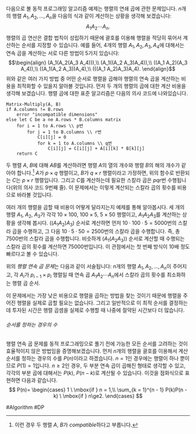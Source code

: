 다음으로 볼 동적 프로그래밍 알고리즘 예제는 행렬의 연쇄 곱에 관한 문제입니다. $n$개의 행렬 $A_1, A_2, \dots, A_n$을 다음의 식과 같이 계산하는 상황을 생각해 보겠습니다:
$$A_1 A_2 \cdots A_n.$$
행렬의 곱 연산은 결합 법칙이 성립하기 때문에 괄호를 이용해 행렬을 적당히 묶어서 계산하는 순서를 지정할 수 있습니다. 예를 들어, 4개의 행렬 $A_1, A_2, A_3, A_4$에 대해서는 연속 곱을 계산하는 서로 다른 방법이 5가지 있습니다:
$$\begin{align}
(A_1(A_2(A_3 A_4))),\\
(A_1((A_2 A_3)A_4)),\\
((A_1 A_2)(A_3 A_4)),\\
((A_1(A_2 A_3))A_4),\\
(((A_1 A_2)A_3)A_4).
\end{align}$$
위와 같은 여러 가지 방법 중 어떤 순서로 행렬을 곱해야 행렬의 연속 곱을 계산하는 비용을 최적화할 수 있을지 알아볼 것입니다. 먼저 두 개의 행렬의 곱에 대한 계산 비용을 생각해 보겠습니다. 행렬 곱에 대한 표준 알고리즘은 다음의 의사 코드에 나와있습니다.
```pseudo
Matrix-Multiply(A, B)
if A.columns != B.rows
	error "incompatible dimensions"
else let C be a ne A.rows * B.columns matrix
	for i = 1 to A.rows \\ p번
		for j = 1 to B.columns \\ r번
			C[i][j] = 0
			for k = 1 to A.columns \\ q번
				C[i][j] = C[i][j] + A[i][k] * B[k][j]
	return C
```

두 행렬 $A$, $B$에 대해 $AB$를 계산하려면 행렬 $A$의 열의 개수와 행렬 $B$의 해의 개수가 같아야 합니다.[^1] $A$가 $p \times q$ 행렬이고, $B$가 $q \times r$ 행렬이라고 가정하면, 위의 함수로 반환되는 $C$는 $p \times r$ 행렬입니다. 그리고 $C$를 계산하는데 필요한 스칼라 곱은 $pqr$번 수행됩니다(위의 의사 코드 9번째 줄). 이 문제에서는 이렇게 계산되는 스칼라 곱의 횟수를 비용으로 바라볼 것입니다.

여러 개의 행렬을 곱할 때 비용이 어떻게 달라지는지 예제를 통해 알아봅시다. 세 개의 행렬 $A_1$, $A_2$, $A_3$가 각각 $10\times100$, $100\times5$, $5\times50$ 행렬이고, $A_1 A_2 A_3$를 계산하는 상황을 생각해 봅시다. $((A_1 A_2)A_3)$ 순서로 계산하면 먼저 $10\cdot100\cdot5=5000$번의 스칼라 곱을 수행하고, 그 다음 $10\cdot5\cdot50=2500$번의 스칼라 곱을 수행합니다. 즉, 총 $7500$번의 스칼라 곱을 수행합니다. 비슷하게 $(A_1(A_2 A_3))$ 순서로 계산할 때 수행되는 스칼라 곱의 횟수를 계산하면 $75000$번입니다. 이 관점에서는 첫 번째 방식이 10배 정도 빠르다고 볼 수 있습니다.

위의 *행렬 연속 곱 문제*는 다음과 같이 서술됩니다: $n$개의 행렬 $A_1, A_2, \dots, A_n$이 주어지고, 각 $A_i$가 $p_{i - 1} \times p_i$ 행렬일 때 연속 곱 $A_1 A_2 \cdots A_n$에서 스칼라 곱의 횟수를 최소화하는 행렬 곱 순서.

이 문제에서는 가장 낮은 비용으로 행렬을 곱하는 방법을 찾는 것이기 때문에 행렬을 주어진 행렬을 실제로 곱할 필요는 없습니다. 그리고 일반적으로 이 최적 순서를 결정하는 데 투자된 시간은 행렬 곱셈을 실제로 수행할 때 나중에 절약된 시간보다 더 많습니다.
###### 순서를 정하는 경우의 수
행렬 연속 곱 문제를 동적 프로그래밍으로 풀기 전에 가능한 모든 순서를 고려하는 것이 효율적이지 않은 방법임을 증명해보겠습니다. 먼저 $n$개의 행렬을 괄호를 이용해서 계산 순서를 정하는 경우의 수를 $P(n)$이라고 하겠습니다. $n = 1$인 경우에는 행렬이 하나 뿐이므로 $P(1) = 1$입니다. $n\ge 2$인 경우, 두 부분 연속 곱이 곱해진 형태로 생각할 수 있고, 각각의 부분 곱에 대해서는 $P(k)$, $P(n - k)$로 계산될 수 있습니다. 이것을 점화식으로 표현하면 다음과 같습니다.
$$
P(n)= \begin{cases}
1 \ \mbox{if } n = 1,\\
\sum_{k = 1}^{n - 1} P(k)P(n - k) \ \mbox{if } n\ge2.
\end{cases}
$$


#Algorithm #DP

[^1]: 이런 경우 두 행렬 $A$, $B$가 *compatible*하다고 부릅니다.